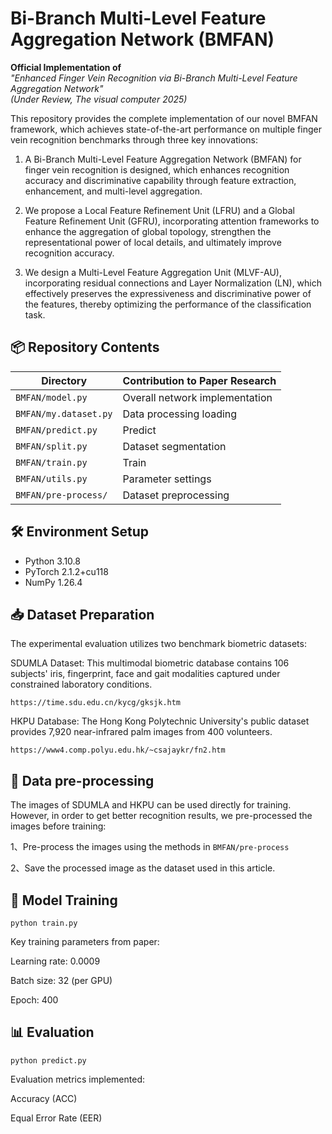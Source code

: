 # Bi-Branch Multi-Level Feature Aggregation Network (BMFAN)
**Official Implementation of**  
_"Enhanced Finger Vein Recognition via Bi-Branch Multi-Level Feature Aggregation Network"_  
*(Under Review, The visual computer 2025)*



This repository provides the complete implementation of our novel BMFAN framework, which achieves state-of-the-art performance on multiple finger vein recognition benchmarks through three key innovations:

1. A Bi-Branch Multi-Level Feature Aggregation Network (BMFAN) for finger vein recognition is designed, which enhances recognition accuracy and discriminative capability through feature extraction, enhancement, and multi-level aggregation.

2. We propose a Local Feature Refinement Unit (LFRU) and a Global Feature Refinement Unit (GFRU), incorporating attention frameworks to enhance the aggregation of global topology, strengthen the representational power of local details, and ultimately improve recognition accuracy.

3. We design a Multi-Level Feature Aggregation Unit (MLVF-AU), incorporating residual connections and Layer Normalization (LN), which effectively preserves the expressiveness and discriminative power of the features, thereby optimizing the performance of the classification task.

## 📦 Repository Contents
| Directory            | Contribution to Paper Research       |
|----------------------|------------------------------------- |
| `BMFAN/model.py`     | Overall network implementation       |
| `BMFAN/my.dataset.py`| Data processing loading              |
| `BMFAN/predict.py`   | Predict                              |
| `BMFAN/split.py`     | Dataset segmentation                 |
| `BMFAN/train.py`     | Train                                |
| `BMFAN/utils.py`     | Parameter settings                   |
| `BMFAN/pre-process/` | Dataset preprocessing                |


## 🛠️ Environment Setup
- Python 3.10.8
- PyTorch 2.1.2+cu118
- NumPy 1.26.4

## 📥 Dataset Preparation
The experimental evaluation utilizes two benchmark biometric datasets:

SDUMLA Dataset: This multimodal biometric database contains 106 subjects' iris, fingerprint, face and gait modalities captured under constrained laboratory conditions.

```
https://time.sdu.edu.cn/kycg/gksjk.htm
```

HKPU Database: The Hong Kong Polytechnic University's public dataset provides 7,920 near-infrared palm images from 400 volunteers. 

```
https://www4.comp.polyu.edu.hk/~csajaykr/fn2.htm
```



## 🧩 Data pre-processing
   The images of SDUMLA and HKPU can be used directly for training. However, in order to get better recognition results, we pre-processed the images before training:

   1、Pre-process the images using the methods in `BMFAN/pre-process`

   2、Save the processed image as the dataset used in this article.

## 🚀 Model Training
```
python train.py 
```

Key training parameters from paper:

Learning rate: 0.0009

Batch size: 32 (per GPU)

Epoch: 400

## 📊 Evaluation
```
python predict.py 
```

Evaluation metrics implemented:

Accuracy (ACC)

Equal Error Rate (EER)

